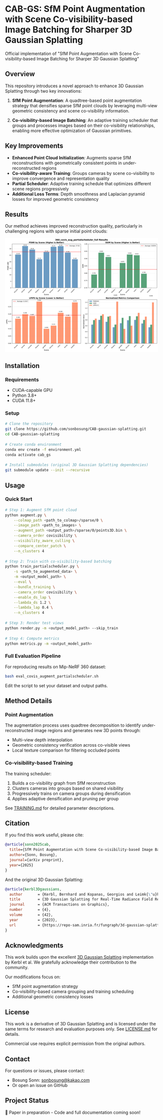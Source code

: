 # CAB-GS: SfM Point Augmentation with Scene Co-visibility-based Image Batching for Sharper 3D Gaussian Splatting

Official implementation of "SfM Point Augmentation with Scene Co-visibility-based Image Batching for Sharper 3D Gaussian Splatting"

## Overview

This repository introduces a novel approach to enhance 3D Gaussian Splatting through two key innovations:

1. **SfM Point Augmentation**: A quadtree-based point augmentation strategy that densifies sparse SfM point clouds by leveraging multi-view geometric consistency and scene co-visibility information.

2. **Co-visibility-based Image Batching**: An adaptive training scheduler that groups and processes images based on their co-visibility relationships, enabling more effective optimization of Gaussian primitives.

## Key Improvements

- **Enhanced Point Cloud Initialization**: Augments sparse SfM reconstructions with geometrically consistent points in under-reconstructed regions
- **Co-visibility-aware Training**: Groups cameras by scene co-visibility to improve convergence and representation quality
- **Partial Scheduler**: Adaptive training schedule that optimizes different scene regions progressively
- **Additional Loss Terms**: Depth smoothness and Laplacian pyramid losses for improved geometric consistency

## Results

Our method achieves improved reconstruction quality, particularly in challenging regions with sparse initial point clouds:

![Comparison Results](assets/360_covis_aug_partialscheduler_full_results.png)

## Installation

### Requirements

- CUDA-capable GPU
- Python 3.8+
- CUDA 11.8+

### Setup

```bash
# Clone the repository
git clone https://github.com/sonbosung/CAB-gaussian-splatting.git
cd CAB-gaussian-splatting

# Create conda environment
conda env create -f environment.yml
conda activate cab_gs

# Install submodules (original 3D Gaussian Splatting dependencies)
git submodule update --init --recursive
```

## Usage

### Quick Start

```bash
# Step 1: Augment SfM point cloud
python augment.py \
    --colmap_path <path_to_colmap>/sparse/0 \
    --image_path <path_to_images> \
    --augment_path <output_path>/sparse/0/points3D.bin \
    --camera_order covisibility \
    --visibility_aware_culling \
    --compare_center_patch \
    --n_clusters 4

# Step 2: Train with co-visibility-based batching
python train_partialscheduler.py \
    -s <path_to_augmented_data> \
    -m <output_model_path> \
    --eval \
    --bundle_training \
    --camera_order covisibility \
    --enable_ds_lap \
    --lambda_ds 1.2 \
    --lambda_lap 0.4 \
    --n_clusters 4

# Step 3: Render test views
python render.py -m <output_model_path> --skip_train

# Step 4: Compute metrics
python metrics.py -m <output_model_path>
```

### Full Evaluation Pipeline

For reproducing results on Mip-NeRF 360 dataset:

```bash
bash eval_covis_augment_partialscheduler.sh
```

Edit the script to set your dataset and output paths.

## Method Details

### Point Augmentation

The augmentation process uses quadtree decomposition to identify under-reconstructed image regions and generates new 3D points through:
- Multi-view depth interpolation
- Geometric consistency verification across co-visible views
- Local texture comparison for filtering occluded points

### Co-visibility-based Training

The training scheduler:
1. Builds a co-visibility graph from SfM reconstruction
2. Clusters cameras into groups based on shared visibility
3. Progressively trains on camera groups during densification
4. Applies adaptive densification and pruning per group

See [TRAINING.md](docs/TRAINING.md) for detailed parameter descriptions.

## Citation

If you find this work useful, please cite:

```bibtex
@article{sonn2025cab,
  title={SfM Point Augmentation with Scene Co-visibility-based Image Batching for Sharper 3D Gaussian Splatting},
  author={Sonn, Bosung},
  journal={arXiv preprint},
  year={2025}
}
```

And the original 3D Gaussian Splatting:

```bibtex
@article{kerbl3Dgaussians,
  author       = {Kerbl, Bernhard and Kopanas, Georgios and Leimk{\"u}hler, Thomas and Drettakis, George},
  title        = {3D Gaussian Splatting for Real-Time Radiance Field Rendering},
  journal      = {ACM Transactions on Graphics},
  number       = {4},
  volume       = {42},
  year         = {2023},
  url          = {https://repo-sam.inria.fr/fungraph/3d-gaussian-splatting/}
}
```

## Acknowledgments

This work builds upon the excellent [3D Gaussian Splatting](https://github.com/graphdeco-inria/gaussian-splatting) implementation by Kerbl et al. We gratefully acknowledge their contribution to the community.

Our modifications focus on:
- SfM point augmentation strategy
- Co-visibility-based camera grouping and training scheduling
- Additional geometric consistency losses

## License

This work is a derivative of 3D Gaussian Splatting and is licensed under the same terms for research and evaluation purposes only. See [LICENSE.md](LICENSE.md) for details.

Commercial use requires explicit permission from the original authors.

## Contact

For questions or issues, please contact:
- Bosung Sonn: sonbosung@kakao.com
- Or open an issue on GitHub

## Project Status

🚧 Paper in preparation - Code and full documentation coming soon!
